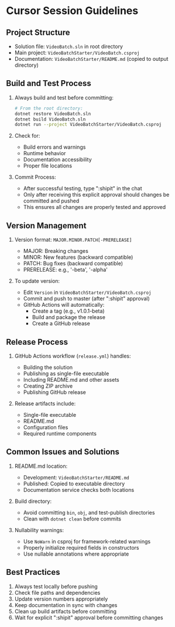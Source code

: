 # Cursor Session Guidelines

## Project Structure
- Solution file: `VideoBatch.sln` in root directory
- Main project: `VideoBatchStarter/VideoBatch.csproj`
- Documentation: `VideoBatchStarter/README.md` (copied to output directory)

## Build and Test Process
1. Always build and test before committing:
   ```bash
   # From the root directory:
   dotnet restore VideoBatch.sln
   dotnet build VideoBatch.sln
   dotnet run --project VideoBatchStarter/VideoBatch.csproj
   ```

2. Check for:
   - Build errors and warnings
   - Runtime behavior
   - Documentation accessibility
   - Proper file locations

3. Commit Process:
   - After successful testing, type ":shipit" in the chat
   - Only after receiving this explicit approval should changes be committed and pushed
   - This ensures all changes are properly tested and approved

## Version Management
1. Version format: `MAJOR.MINOR.PATCH[-PRERELEASE]`
   - MAJOR: Breaking changes
   - MINOR: New features (backward compatible)
   - PATCH: Bug fixes (backward compatible)
   - PRERELEASE: e.g., '-beta', '-alpha'

2. To update version:
   - Edit `Version` in `VideoBatchStarter/VideoBatch.csproj`
   - Commit and push to master (after ":shipit" approval)
   - GitHub Actions will automatically:
     - Create a tag (e.g., v1.0.1-beta)
     - Build and package the release
     - Create a GitHub release

## Release Process
1. GitHub Actions workflow (`release.yml`) handles:
   - Building the solution
   - Publishing as single-file executable
   - Including README.md and other assets
   - Creating ZIP archive
   - Publishing GitHub release

2. Release artifacts include:
   - Single-file executable
   - README.md
   - Configuration files
   - Required runtime components

## Common Issues and Solutions
1. README.md location:
   - Development: `VideoBatchStarter/README.md`
   - Published: Copied to executable directory
   - Documentation service checks both locations

2. Build directory:
   - Avoid committing `bin`, `obj`, and test-publish directories
   - Clean with `dotnet clean` before commits

3. Nullability warnings:
   - Use `NoWarn` in csproj for framework-related warnings
   - Properly initialize required fields in constructors
   - Use nullable annotations where appropriate

## Best Practices
1. Always test locally before pushing
2. Check file paths and dependencies
3. Update version numbers appropriately
4. Keep documentation in sync with changes
5. Clean up build artifacts before committing
6. Wait for explicit ":shipit" approval before committing changes 